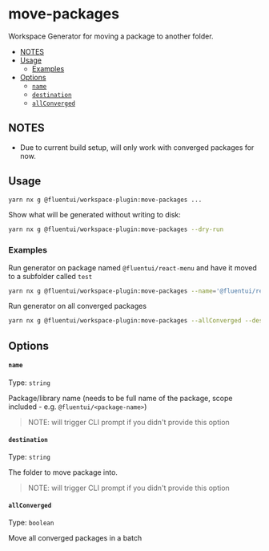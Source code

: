 # move-packages

Workspace Generator for moving a package to another folder.

<!-- toc -->

- [NOTES](#notes)
- [Usage](#usage)
  - [Examples](#examples)
- [Options](#options)
  - [`name`](#name)
  - [`destination`](#destination)
  - [`allConverged`](#allConverged)

<!-- tocstop -->

## NOTES

- Due to current build setup, will only work with converged packages for now.

## Usage

```sh
yarn nx g @fluentui/workspace-plugin:move-packages ...
```

Show what will be generated without writing to disk:

```sh
yarn nx g @fluentui/workspace-plugin:move-packages --dry-run
```

### Examples

Run generator on package named `@fluentui/react-menu` and have it moved to a subfolder called `test`

```sh
yarn nx g @fluentui/workspace-plugin:move-packages --name='@fluentui/react-menu' --destination="testFolder/react-menu"
```

Run generator on all converged packages

```sh
yarn nx g @fluentui/workspace-plugin:move-packages --allConverged --destination="testFolder"
```

## Options

#### `name`

Type: `string`

Package/library name (needs to be full name of the package, scope included - e.g. `@fluentui/<package-name>`)

> NOTE: will trigger CLI prompt if you didn't provide this option

#### `destination`

Type: `string`

The folder to move package into.

> NOTE: will trigger CLI prompt if you didn't provide this option

#### `allConverged`

Type: `boolean`

Move all converged packages in a batch
